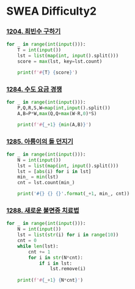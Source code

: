 # SWEA Difficulty2

### [1204. 최빈수 구하기](https://www.swexpertacademy.com/main/code/problem/problemDetail.do?contestProbId=AV13zo1KAAACFAYh&categoryId=AV13zo1KAAACFAYh&categoryType=CODE)

```python
for _ in range(int(input())):
    T = int(input())
    lst = list(map(int, input().split()))
    score = max(lst, key=lst.count)

    print(f'#{T} {score}')
```

### [1284. 수도 요금 경쟁](https://www.swexpertacademy.com/main/code/problem/problemDetail.do?contestProbId=AV189xUaI8UCFAZN&categoryId=AV189xUaI8UCFAZN&categoryType=CODE)
```python
for _ in range(int(input())):
    P,Q,R,S,W=map(int,input().split())
    A,B=P*W,max(Q,Q+max(W-R,0)*S)

    print(f'#{_+1} {min(A,B)}')
```

### [1285. 아름이의 돌 던지기](https://www.swexpertacademy.com/main/code/problem/problemDetail.do?contestProbId=AV18-stqI8oCFAZN&categoryId=AV18-stqI8oCFAZN&categoryType=CODE)
```python
for _ in range(int(input())):
    N = int(input())
    lst = list(map(int, input().split()))
    lst = [abs(i) for i in lst]
    min_ = min(lst)
    cnt = lst.count(min_)

    print('#{} {} {}'.format(_+1, min_, cnt))
```

### [1288. 새로운 불면증 치료법](https://www.swexpertacademy.com/main/code/problem/problemDetail.do?contestProbId=AV18_yw6I9MCFAZN&categoryId=AV18_yw6I9MCFAZN&categoryType=CODE)
```python
for _ in range(int(input())):
    N = int(input())
    lst = list(str(i) for i in range(10))
    cnt = 0
    while len(lst):
        cnt += 1
        for i in str(N*cnt):
            if i in lst:
                lst.remove(i)
                
    print(f'#{_+1} {N*cnt}')
```